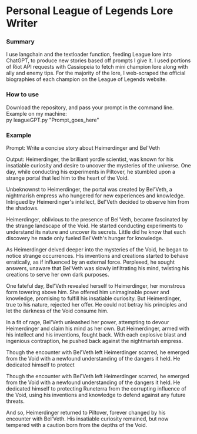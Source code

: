 # Personal League of Legends Lore Writer

### Summary
I use langchain and the textloader function, feeding League lore into ChatGPT, to produce new stories based off prompts I give it. I used portions of Riot API requests with Cassiopeia to fetch mini champion lore along with ally and enemy tips. For the majority of the lore, I web-scraped the official biographies of each champion on the League of Legends website.

### How to use
Download the repository, and pass your prompt in the command line.  
Example on my machine:  
py leagueGPT.py "Prompt_goes_here"

### Example
Prompt: Write a concise story about Heimerdinger and Bel'Veth

Output:
Heimerdinger, the brilliant yordle scientist, was known for his insatiable curiosity and desire to uncover the mysteries of the universe. One day, while conducting his experiments in Piltover, he stumbled upon a strange portal that led him to the heart of the Void.

Unbeknownst to Heimerdinger, the portal was created by Bel'Veth, a nightmarish empress who hungered for new experiences and knowledge. Intrigued by Heimerdinger's intellect, Bel'Veth decided to observe him from the shadows.

Heimerdinger, oblivious to the presence of Bel'Veth, became fascinated by the strange landscape of the Void. He started conducting experiments to understand its nature and uncover its secrets. Little did he know that each discovery he made only fueled Bel'Veth's hunger for knowledge.

As Heimerdinger delved deeper into the mysteries of the Void, he began to notice strange occurrences. His inventions and creations started to behave erratically, as if influenced by an external force. Perplexed, he sought answers, unaware that Bel'Veth was slowly infiltrating his mind, twisting his creations to serve her own dark purposes.

One fateful day, Bel'Veth revealed herself to Heimerdinger, her monstrous form towering above him. She offered him unimaginable power and knowledge, promising to fulfill his insatiable curiosity. But Heimerdinger, true to his nature, rejected her offer. He could not betray his principles and let the darkness of the Void consume him.

In a fit of rage, Bel'Veth unleashed her power, attempting to devour Heimerdinger and claim his mind as her own. But Heimerdinger, armed with his intellect and his inventions, fought back. With each explosive blast and ingenious contraption, he pushed back against the nightmarish empress.

Though the encounter with Bel'Veth left Heimerdinger scarred, he emerged from the Void with a newfound understanding of the dangers it held. He dedicated himself to protect

Though the encounter with Bel'Veth left Heimerdinger scarred, he emerged from the Void with a newfound understanding of the dangers it held. He dedicated himself to protecting Runeterra from the corrupting influence of the Void, using his inventions and knowledge to defend against any future threats.

And so, Heimerdinger returned to Piltover, forever changed by his encounter with Bel'Veth. His insatiable curiosity remained, but now tempered with a caution born from the depths of the Void.
